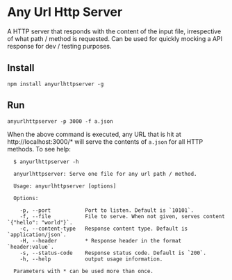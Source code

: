 # Any Url Http Server

A HTTP server that responds with the content of the input file, irrespective of what path / method is requested. Can be used for quickly mocking a API response for dev / testing purposes.

## Install

    npm install anyurlhttpserver -g

## Run

    anyurlhttpserver -p 3000 -f a.json

When the above command is executed, any URL that is hit at http://localhost:3000/* will serve the contents of `a.json` for all HTTP methods. To see help:

```
  $ anyurlhttpserver -h

  anyurlhttpserver: Serve one file for any url path / method.

  Usage: anyurlhttpserver [options]

  Options:

    -p, --port           Port to listen. Default is `10101`.
    -f, --file           File to serve. When not given, serves content `{"hello": "world"}`.
    -c, --content-type   Response content type. Default is `application/json`.
    -H, --header         * Response header in the format `header:value`.
    -s, --status-code    Response status code. Default is `200`.
    -h, --help           output usage information.

  Parameters with * can be used more than once.

```
